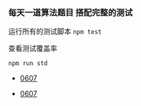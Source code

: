 ### 每天一道算法题目 搭配完整的测试

运行所有的测试脚本
```npm test ```

查看测试覆盖率

```npm run std ```

* [0607](https://github.com/FreemenL/daily-algorithm/blob/master/0607/index.md)

* [0607](https://github.com/FreemenL/daily-algorithm/blob/master/0608/index.md)

